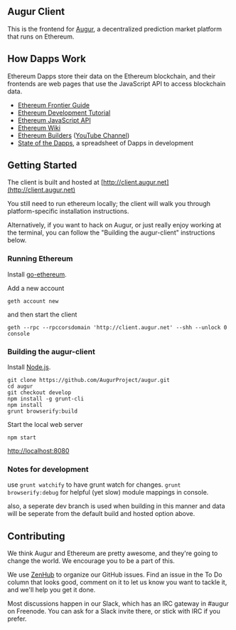 Augur Client
------------

This is the frontend for [Augur](http://augur.net), a decentralized prediction market platform that runs on Ethereum.

## How Dapps Work

Ethereum Dapps store their data on the Ethereum blockchain, and their frontends are web pages that use the JavaScript API to access blockchain data.

* [Ethereum Frontier Guide](http://ethereum.gitbooks.io/frontier-guide/content/)
* [Ethereum Development Tutorial](https://github.com/ethereum/wiki/wiki/Ethereum-Development-Tutorial)
* [Ethereum JavaScript API](https://github.com/ethereum/wiki/wiki/JavaScript-API)
* [Ethereum Wiki](https://github.com/ethereum/wiki/wiki)
* [Ethereum Builders](http://ethereum.builders/) ([YouTube Channel](https://www.youtube.com/channel/UCYlXQeVJ__t7T5kgHWhhiXQ))
* [State of the Dapps](https://docs.google.com/spreadsheets/d/1VdRMFENPzjL2V-vZhcc_aa5-ysf243t5vXlxC2b054g/edit#gid=0), a spreadsheet of Dapps in development

## Getting Started

The client is built and hosted at [http://client.augur.net](http://client.augur.net)

You still need to run ethereum locally; the client will walk you through platform-specific installation instructions. 

Alternatively, if you want to hack on Augur, or just really enjoy working at the terminal, you can follow the "Building the augur-client" instructions below.

### Running Ethereum

Install [go-ethereum](https://github.com/ethereum/go-ethereum/wiki). 

Add a new account 
```
geth account new
``` 
and then start the client 
```
geth --rpc --rpccorsdomain 'http://client.augur.net' --shh --unlock 0 console
```

### Building the augur-client

Install [Node.js](https://nodejs.org/).

```
git clone https://github.com/AugurProject/augur.git
cd augur
git checkout develop
npm install -g grunt-cli
npm install
grunt browserify:build
```

Start the local web server
```
npm start
```

[http://localhost:8080](http://localhost:8080)

### Notes for development

use `grunt watchify` to have grunt watch for changes.  `grunt browserify:debug` for helpful (yet slow) module mappings in console.

also, a seperate dev branch is used when building in this manner and data will be seperate from the default build and hosted option above.

## Contributing

We think Augur and Ethereum are pretty awesome, and they're going to change the world. We encourage you to be a part of this.

We use [ZenHub](https://zenhub.io) to organize our GitHub issues. Find an issue in the To Do column that looks good, comment on it to let us know you want to tackle it, and we'll help you get it done.

Most discussions happen in our Slack, which has an IRC gateway in #augur on Freenode. You can ask for a Slack invite there, or stick with IRC if you prefer.
